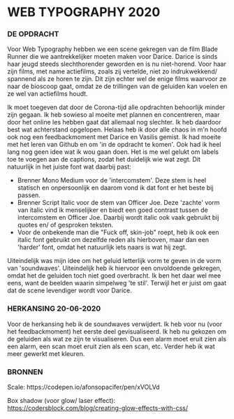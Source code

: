 <h1> WEB TYPOGRAPHY 2020 </h1>

<h3><b> DE OPDRACHT </b></h3>
<p>Voor Web Typography hebben we een scene gekregen van de film Blade Runner die we aantrekkelijker moeten maken voor Darice. Darice is sinds haar jeugd steeds slechthorender geworden en is nu niet-horend. Voor haar zijn films, met name actiefilms, zoals zij vertelde, niet zo indrukwekkend/ spannend als ze horen te zijn. Dit zijn echter wel de enige films waarvoor ze naar de bioscoop gaat, omdat ze de trillingen van de geluiden kan voelen en ze wel van actiefilms houdt.</p>

<p>Ik moet toegeven dat door de Corona-tijd alle opdrachten behoorlijk minder zijn gegaan. Ik heb sowieso al moeite met plannen en concentreren, maar door het online les hebben gaat dat allemaal nog slechter. Ik heb daardoor best wat achterstand opgelopen. Helaas heb ik door alle chaos in m'n hoofd ook nog een feedbackmoment met Darice en Vasilis gemist. Ik had moeite met het leren van Github en om 'in de opdracht te komen'. Ook had ik heel lang nog geen idee wat ik wou gaan doen. Het is me wel gelukt om labels toe te voegen aan de captions, zodat het duidelijk wie wat zegt. Dit natuurlijk in het juiste font wat daarbij past:</p>

<ul>
<li> Brenner Mono Medium voor de 'intercomstem'. Deze stem is heel statisch en onpersoonlijk en daarom vond ik dat font er het beste bij passen. </li>
<li> Brenner Script Italic voor de stem van Officer Joe. Deze 'zachte' vorm van italic vind ik menselijker en biedt een goed contrast tussen de intercomstem en Officer Joe. Daarbij wordt italic ook vaak gebruikt bij quotes en/ of gesproken teksten. </li>
<li> Voor de onbekende man die "Fuck off, skin-job" roept, heb ik ook een italic font gebruikt om dezelfde reden als hierboven, maar dan een 'harder' font, omdat het natuurlijk iets naars is wat hij zegt. </li>
</ul>

Uiteindelijk was mijn idee om het geluid letterlijk vorm te geven in de vorm van 'soundwaves'. Uiteindelijk heb ik hiervoor een onvoldoende gekregen, omdat het de geluiden toch niet goed overbracht. Ik ben het daar wel mee eens, want de beelden waarin simpelweg 'te stil'. Terwijl het er juist om gaat dat de scene levendiger wordt voor Darice.</p>

<h3><b> HERKANSING 20-06-2020 </b></h3>
<p>Voor de herkansing heb ik de soundwaves verwijdert. Ik heb voor nu (voor het feedbackmoment) het eerste deel gevisualiseerd. Ik heb nu gekozen om de geluiden als wat ze zijn te visualiseren. Dus een alarm moet eruit zien als een alarm, een scan moet eruit zien als een scan, etc. Verder heb ik wat meer gewerkt met kleuren.</p>

<h3><b> BRONNEN </b></h3>
Scale:
https://codepen.io/afonsopacifer/pen/xVOLVd

Box shadow (voor glow/ laser effect):
https://codersblock.com/blog/creating-glow-effects-with-css/
